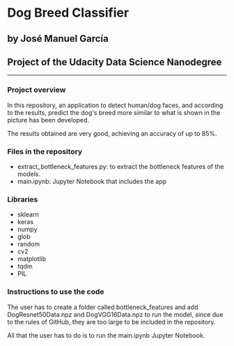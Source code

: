 # Dog Breed Classifier
## by José Manuel García 
## Project of the Udacity Data Science Nanodegree
----------------------------------

### Project overview
In this repository, an application to detect human/dog faces, and according to the results, predict the dog's breed more similar to what is shown in the picture has been developed.

The results obtained are very good, achieving an accuracy of up to 85%.

### Files in the repository
- extract_bottleneck_features.py: to extract the bottleneck features of the models.
- main.ipynb: Jupyter Notebook that includes the app

### Libraries
- sklearn
- keras
- numpy
- glob
- random
- cv2
- matplotlib
- tqdm
- PIL


### Instructions to use the code
The user has to create a folder called bottleneck_features and add DogResnet50Data.npz and DogVGG16Data.npz to run the model, since due to the rules of GitHub, they are too large to be included in the repository.

All that the user has to do is to run the main.ipynb Jupyter Notebook.
